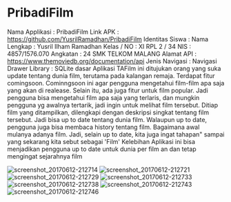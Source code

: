 # PribadiFilm
Nama Applikasi : PribadiFilm 
Link APK : https://github.com/YusrilRamadhan/PribadiFilm 
Identitas Siswa : 
Nama Lengkap : Yusril Ilham Ramadhan 
Kelas / NO : XI RPL 2 / 34 
NIS : 4857/1576.070 
Angkatan : 24 
SMK TELKOM MALANG 
Alamat API : https://www.themoviedb.org/documentation/api 
Jenis Navigasi : Navigasi Drawer 
Library : SQLite dasar 
Aplikasi TAFilm ini ditujukan orang yang suka update tentang dunia film, 
terutama pada kalangan remaja. Terdapat fitur comingsoon. Cominngsoon ini 
agar pengguna mengetahui film-film apa saja yang akan di realease. 
Selain itu, ada juga fitur untuk film popular. Jadi pengguna bisa mengetahui 
film apa saja yang terlaris, dan mungkin pengguna yg awalnya tertarik, jadi ingin 
untuk melihat film tersebut. Ditiap film yang ditampilkan, dilengkapi dengan 
deskripsi singkat tentang film tersebut. Jadi bisa up to date tentang dunia film. 
Walaupun up to date, pengguna juga bisa membaca history tentang film. Bagaimana 
awal mulanya adanya film. Jadi, selain up to date, kita juga ingat tahapan" sampai 
yang sekarang kita sebut sebagai 'Film' 
Kelebihan Aplikasi ini bisa menjadikan pengguna up to date untuk dunia per film an dan 
tetap mengingat sejarahnya film 





![screenshot_20170612-212714](https://user-images.githubusercontent.com/22787568/27039178-61c23bc4-4fb7-11e7-93c4-7cded9f747c4.png)
![screenshot_20170612-212721](https://user-images.githubusercontent.com/22787568/27039183-652f8d34-4fb7-11e7-99c3-ab4d15efef33.png)
![screenshot_20170612-212729](https://user-images.githubusercontent.com/22787568/27039187-66f2e65c-4fb7-11e7-9986-429f7259e523.png)
![screenshot_20170612-212733](https://user-images.githubusercontent.com/22787568/27039189-6895559e-4fb7-11e7-97a5-921cc3c9063e.png)
![screenshot_20170612-212738](https://user-images.githubusercontent.com/22787568/27039196-6b2bf5b0-4fb7-11e7-9ce3-ce79008f683a.png)
![screenshot_20170612-212743](https://user-images.githubusercontent.com/22787568/27039198-6e2a9f6e-4fb7-11e7-831c-9aef0ee477bf.png)
![screenshot_20170612-212746](https://user-images.githubusercontent.com/22787568/27039204-70f990ce-4fb7-11e7-998f-a78f091c63ed.png)
